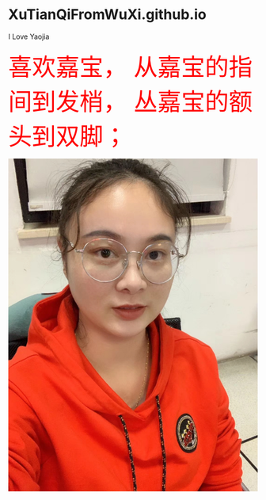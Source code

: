 # XuTianQiFromWuXi.github.io
I Love  Yaojia
<html>
<head>
<title>XuTianQi   Love   YaoJia</title>
</head>
<body>
<body background="dajuyuan.jpg">
<p>
<font size="18" color="red" >
喜欢嘉宝，
从嘉宝的指间到发梢，
丛嘉宝的额头到双脚；</font> </p>
<p> 
<img src="jiabao.jpg" id=" 加入图片练习"> </p>
</body>
</html>

